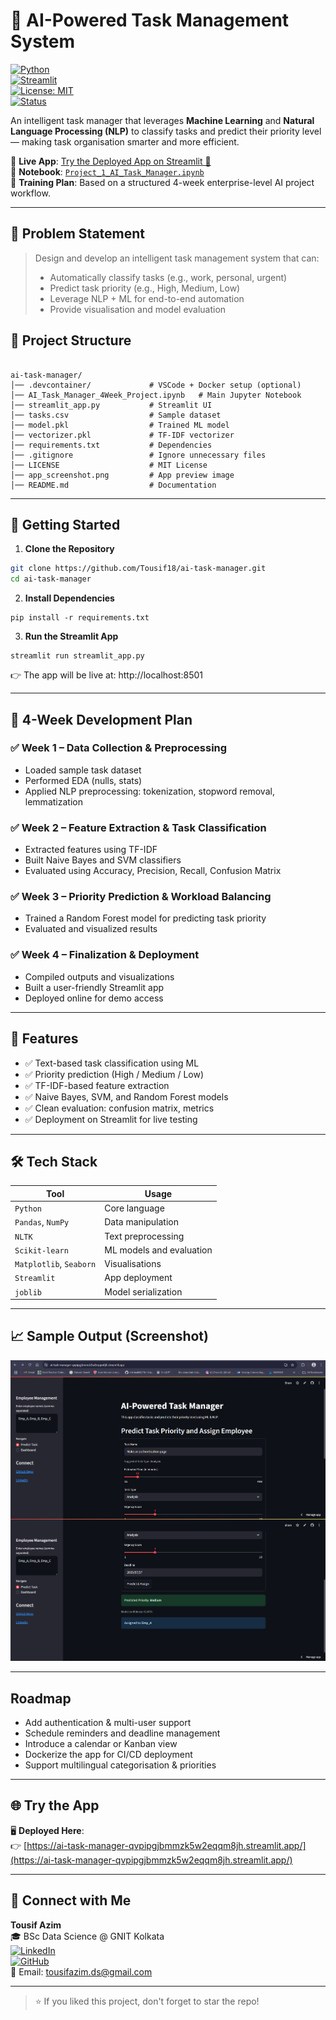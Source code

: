 # 🧠 AI-Powered Task Management System  
[![Python](https://img.shields.io/badge/Python-3.9%2B-blue.svg)](https://www.python.org/)  
[![Streamlit](https://img.shields.io/badge/Streamlit-Deploy-red.svg)](https://streamlit.io/)  
[![License: MIT](https://img.shields.io/badge/License-MIT-green.svg)](LICENSE)  
[![Status](https://img.shields.io/badge/Status-Active-success.svg)](#)  


An intelligent task manager that leverages **Machine Learning** and **Natural Language Processing (NLP)** to classify tasks and predict their priority level — making task organisation smarter and more efficient.

🔗 **Live App**: [Try the Deployed App on Streamlit 🚀](https://ai-task-manager-qvpipgjbmmzk5w2eqqm8jh.streamlit.app/)  
📂 **Notebook**: [`Project_1_AI_Task_Manager.ipynb`](./AI_Powered_Task_Management_System_(1).ipynb)  
📘 **Training Plan**: Based on a structured 4-week enterprise-level AI project workflow.

---

## 🧩 Problem Statement

> Design and develop an intelligent task management system that can:
> - Automatically classify tasks (e.g., work, personal, urgent)
> - Predict task priority (e.g., High, Medium, Low)
> - Leverage NLP + ML for end-to-end automation
> - Provide visualisation and model evaluation

## 📂 Project Structure

```

ai-task-manager/
│── .devcontainer/             # VSCode + Docker setup (optional)
│── AI_Task_Manager_4Week_Project.ipynb   # Main Jupyter Notebook
│── streamlit_app.py           # Streamlit UI
│── tasks.csv                  # Sample dataset
│── model.pkl                  # Trained ML model
│── vectorizer.pkl             # TF-IDF vectorizer
│── requirements.txt           # Dependencies
│── .gitignore                 # Ignore unnecessary files
│── LICENSE                    # MIT License
│── app_screenshot.png         # App preview image
│── README.md                  # Documentation

```

---
## 🚀 Getting Started

1. **Clone the Repository**
```bash
git clone https://github.com/Tousif18/ai-task-manager.git
cd ai-task-manager
```
2. **Install Dependencies**
```
pip install -r requirements.txt
```
3. **Run the Streamlit App**
```
streamlit run streamlit_app.py
```
👉 The app will be live at: http://localhost:8501

---

## 📅 4-Week Development Plan

### ✅ Week 1 – Data Collection & Preprocessing
- Loaded sample task dataset
- Performed EDA (nulls, stats)
- Applied NLP preprocessing: tokenization, stopword removal, lemmatization

### ✅ Week 2 – Feature Extraction & Task Classification
- Extracted features using TF-IDF
- Built Naive Bayes and SVM classifiers
- Evaluated using Accuracy, Precision, Recall, Confusion Matrix

### ✅ Week 3 – Priority Prediction & Workload Balancing
- Trained a Random Forest model for predicting task priority
- Evaluated and visualized results

### ✅ Week 4 – Finalization & Deployment
- Compiled outputs and visualizations
- Built a user-friendly Streamlit app
- Deployed online for demo access

---

## 🚀 Features

- ✅ Text-based task classification using ML
- ✅ Priority prediction (High / Medium / Low)
- ✅ TF-IDF-based feature extraction
- ✅ Naive Bayes, SVM, and Random Forest models
- ✅ Clean evaluation: confusion matrix, metrics
- ✅ Deployment on Streamlit for live testing

---

## 🛠️ Tech Stack

| Tool | Usage |
|------|-------|
| `Python` | Core language |
| `Pandas`, `NumPy` | Data manipulation |
| `NLTK` | Text preprocessing |
| `Scikit-learn` | ML models and evaluation |
| `Matplotlib`, `Seaborn` | Visualisations |
| `Streamlit` | App deployment |
| `joblib` | Model serialization |

---

## 📈 Sample Output (Screenshot)

![AI Task Manager App](./app_screenshot.png)


---
##  Roadmap

- Add authentication & multi-user support  
- Schedule reminders and deadline management  
- Introduce a calendar or Kanban view  
- Dockerize the app for CI/CD deployment  
- Support multilingual categorisation & priorities
---

## 🌐 Try the App

🖥️ **Deployed Here**:  
👉 [https://ai-task-manager-qvpipgjbmmzk5w2eqqm8jh.streamlit.app/](https://ai-task-manager-qvpipgjbmmzk5w2eqqm8jh.streamlit.app/)

---

## 🤝 Connect with Me

**Tousif Azim**  
🎓 BSc Data Science @ GNIT Kolkata  
[![LinkedIn](https://img.shields.io/badge/LinkedIn-Profile-blue?logo=linkedin)](https://www.linkedin.com/in/YOUR-LINK/)  
[![GitHub](https://img.shields.io/badge/GitHub-Tousif18-black?logo=github)](https://github.com/Tousif18)  
📧 Email: tousifazim.ds@gmail.com  

---

> ⭐ If you liked this project, don't forget to star the repo!
